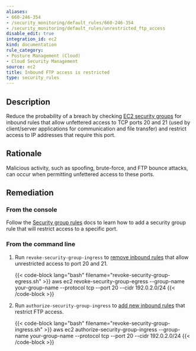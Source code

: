 ```yaml
---
aliases:
- 660-246-354
- /security_monitoring/default_rules/660-246-354
- /security_monitoring/default_rules/unrestricted_ftp_access
disable_edit: true
integration_id: ec2
kind: documentation
rule_category:
- Posture Management (Cloud)
- Cloud Security Management
source: ec2
title: Inbound FTP access is restricted
type: security_rules
---
```


## Description

Reduce the probability of a breach by checking [EC2 security groups][1] for inbound rules that allow unfettered access to TCP ports 20 and 21 (used by client/server applications for communication and file transfer) and restrict access to IP addresses that require this port.

## Rationale

Malicious activity, such as spoofing, brute-force, and FTP bounce attacks, can occur when permitting unfettered access to these ports.

## Remediation

### From the console

Follow the [Security group rules][4] docs to learn how to add a security group rule that will restrict access to a specific port.

### From the command line

1. Run `revoke-security-group-ingress` to [remove inbound rules][2] that allow unrestricted access to port 20 and 21.

    {{< code-block lang="bash" filename="revoke-security-group-egress.sh" >}}
    aws ec2 revoke-security-group-egress
        --group-name your-group-name
        --protocol tcp
        --port 20
        --cidr 192.0.2.0/24
    {{< /code-block >}}

2. Run `authorize-security-group-ingress` to [add new inbound rules][3] that restrict FTP access.

    {{< code-block lang="bash" filename="revoke-security-group-ingress.sh" >}}
    aws ec2 authorize-security-group-ingress
        --group-name your-group-name
        --protocol tcp
        --port 20
        --cidr 192.0.2.0/24
    {{< /code-block >}}

[1]: https://docs.aws.amazon.com/vpc/latest/userguide/VPC_SecurityGroups.html
[2]: https://awscli.amazonaws.com/v2/documentation/api/latest/reference/ec2/revoke-security-group-ingress.html
[3]: https://awscli.amazonaws.com/v2/documentation/api/latest/reference/ec2/authorize-security-group-ingress.html
[4]: https://docs.aws.amazon.com/vpc/latest/userguide/VPC_SecurityGroups.html#SecurityGroupRules
